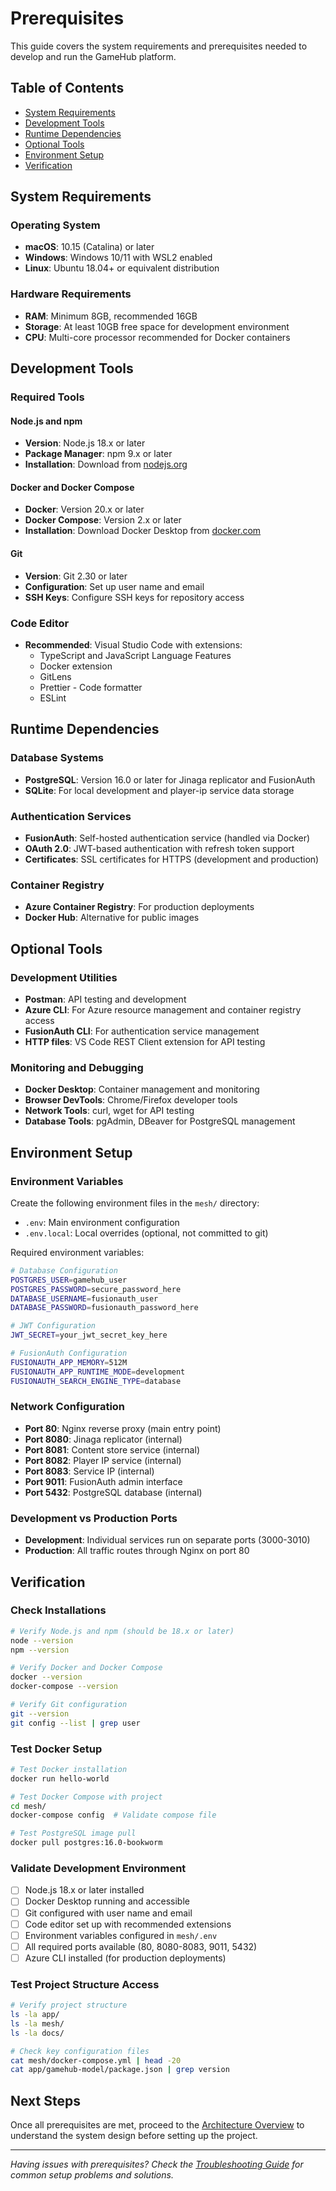 # Prerequisites

This guide covers the system requirements and prerequisites needed to develop and run the GameHub platform.

## Table of Contents

- [System Requirements](#system-requirements)
- [Development Tools](#development-tools)
- [Runtime Dependencies](#runtime-dependencies)
- [Optional Tools](#optional-tools)
- [Environment Setup](#environment-setup)
- [Verification](#verification)

## System Requirements

### Operating System
- **macOS**: 10.15 (Catalina) or later
- **Windows**: Windows 10/11 with WSL2 enabled
- **Linux**: Ubuntu 18.04+ or equivalent distribution

### Hardware Requirements
- **RAM**: Minimum 8GB, recommended 16GB
- **Storage**: At least 10GB free space for development environment
- **CPU**: Multi-core processor recommended for Docker containers

## Development Tools

### Required Tools

#### Node.js and npm
- **Version**: Node.js 18.x or later
- **Package Manager**: npm 9.x or later
- **Installation**: Download from [nodejs.org](https://nodejs.org/)

#### Docker and Docker Compose
- **Docker**: Version 20.x or later
- **Docker Compose**: Version 2.x or later
- **Installation**: Download Docker Desktop from [docker.com](https://docker.com/)

#### Git
- **Version**: Git 2.30 or later
- **Configuration**: Set up user name and email
- **SSH Keys**: Configure SSH keys for repository access

### Code Editor
- **Recommended**: Visual Studio Code with extensions:
  - TypeScript and JavaScript Language Features
  - Docker extension
  - GitLens
  - Prettier - Code formatter
  - ESLint

## Runtime Dependencies

### Database Systems
- **PostgreSQL**: Version 16.0 or later for Jinaga replicator and FusionAuth
- **SQLite**: For local development and player-ip service data storage

### Authentication Services
- **FusionAuth**: Self-hosted authentication service (handled via Docker)
- **OAuth 2.0**: JWT-based authentication with refresh token support
- **Certificates**: SSL certificates for HTTPS (development and production)

### Container Registry
- **Azure Container Registry**: For production deployments
- **Docker Hub**: Alternative for public images

## Optional Tools

### Development Utilities
- **Postman**: API testing and development
- **Azure CLI**: For Azure resource management and container registry access
- **FusionAuth CLI**: For authentication service management
- **HTTP files**: VS Code REST Client extension for API testing

### Monitoring and Debugging
- **Docker Desktop**: Container management and monitoring
- **Browser DevTools**: Chrome/Firefox developer tools
- **Network Tools**: curl, wget for API testing
- **Database Tools**: pgAdmin, DBeaver for PostgreSQL management

## Environment Setup

### Environment Variables
Create the following environment files in the `mesh/` directory:
- `.env`: Main environment configuration
- `.env.local`: Local overrides (optional, not committed to git)

Required environment variables:
```bash
# Database Configuration
POSTGRES_USER=gamehub_user
POSTGRES_PASSWORD=secure_password_here
DATABASE_USERNAME=fusionauth_user
DATABASE_PASSWORD=fusionauth_password_here

# JWT Configuration
JWT_SECRET=your_jwt_secret_key_here

# FusionAuth Configuration
FUSIONAUTH_APP_MEMORY=512M
FUSIONAUTH_APP_RUNTIME_MODE=development
FUSIONAUTH_SEARCH_ENGINE_TYPE=database
```

### Network Configuration
- **Port 80**: Nginx reverse proxy (main entry point)
- **Port 8080**: Jinaga replicator (internal)
- **Port 8081**: Content store service (internal)
- **Port 8082**: Player IP service (internal)
- **Port 8083**: Service IP (internal)
- **Port 9011**: FusionAuth admin interface
- **Port 5432**: PostgreSQL database (internal)

### Development vs Production Ports
- **Development**: Individual services run on separate ports (3000-3010)
- **Production**: All traffic routes through Nginx on port 80

## Verification

### Check Installations
```bash
# Verify Node.js and npm (should be 18.x or later)
node --version
npm --version

# Verify Docker and Docker Compose
docker --version
docker-compose --version

# Verify Git configuration
git --version
git config --list | grep user
```

### Test Docker Setup
```bash
# Test Docker installation
docker run hello-world

# Test Docker Compose with project
cd mesh/
docker-compose config  # Validate compose file

# Test PostgreSQL image pull
docker pull postgres:16.0-bookworm
```

### Validate Development Environment
- [ ] Node.js 18.x or later installed
- [ ] Docker Desktop running and accessible
- [ ] Git configured with user name and email
- [ ] Code editor set up with recommended extensions
- [ ] Environment variables configured in `mesh/.env`
- [ ] All required ports available (80, 8080-8083, 9011, 5432)
- [ ] Azure CLI installed (for production deployments)

### Test Project Structure Access
```bash
# Verify project structure
ls -la app/
ls -la mesh/
ls -la docs/

# Check key configuration files
cat mesh/docker-compose.yml | head -20
cat app/gamehub-model/package.json | grep version
```

## Next Steps

Once all prerequisites are met, proceed to the [Architecture Overview](./02-architecture-overview.md) to understand the system design before setting up the project.

---

*Having issues with prerequisites? Check the [Troubleshooting Guide](./10-troubleshooting.md) for common setup problems and solutions.*